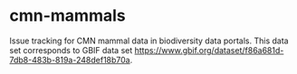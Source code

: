 # cmn-mammals
Issue tracking for CMN mammal data in biodiversity data portals. This data set corresponds to GBIF data set https://www.gbif.org/dataset/f86a681d-7db8-483b-819a-248def18b70a.

